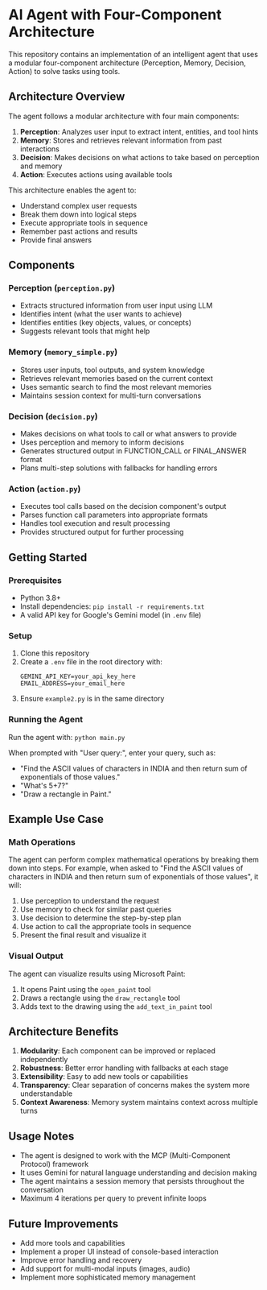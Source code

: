 # AI Agent with Four-Component Architecture

This repository contains an implementation of an intelligent agent that uses a modular four-component architecture (Perception, Memory, Decision, Action) to solve tasks using tools.

## Architecture Overview

The agent follows a modular architecture with four main components:

1. **Perception**: Analyzes user input to extract intent, entities, and tool hints
2. **Memory**: Stores and retrieves relevant information from past interactions
3. **Decision**: Makes decisions on what actions to take based on perception and memory
4. **Action**: Executes actions using available tools

This architecture enables the agent to:
- Understand complex user requests
- Break them down into logical steps
- Execute appropriate tools in sequence
- Remember past actions and results
- Provide final answers

## Components

### Perception (`perception.py`)
- Extracts structured information from user input using LLM
- Identifies intent (what the user wants to achieve)
- Identifies entities (key objects, values, or concepts)
- Suggests relevant tools that might help

### Memory (`memory_simple.py`)
- Stores user inputs, tool outputs, and system knowledge
- Retrieves relevant memories based on the current context
- Uses semantic search to find the most relevant memories
- Maintains session context for multi-turn conversations

### Decision (`decision.py`)
- Makes decisions on what tools to call or what answers to provide
- Uses perception and memory to inform decisions
- Generates structured output in FUNCTION_CALL or FINAL_ANSWER format
- Plans multi-step solutions with fallbacks for handling errors

### Action (`action.py`)
- Executes tool calls based on the decision component's output
- Parses function call parameters into appropriate formats
- Handles tool execution and result processing
- Provides structured output for further processing

## Getting Started

### Prerequisites
- Python 3.8+
- Install dependencies: `pip install -r requirements.txt`
- A valid API key for Google's Gemini model (in `.env` file)

### Setup
1. Clone this repository
2. Create a `.env` file in the root directory with:
   ```
   GEMINI_API_KEY=your_api_key_here
   EMAIL_ADDRESS=your_email_here
   ```
3. Ensure `example2.py` is in the same directory

### Running the Agent
Run the agent with: `python main.py`

When prompted with "User query:", enter your query, such as:
- "Find the ASCII values of characters in INDIA and then return sum of exponentials of those values."
- "What's 5+7?"
- "Draw a rectangle in Paint."

## Example Use Case

### Math Operations
The agent can perform complex mathematical operations by breaking them down into steps. For example, when asked to "Find the ASCII values of characters in INDIA and then return sum of exponentials of those values", it will:
1. Use perception to understand the request
2. Use memory to check for similar past queries
3. Use decision to determine the step-by-step plan
4. Use action to call the appropriate tools in sequence
5. Present the final result and visualize it

### Visual Output
The agent can visualize results using Microsoft Paint:
1. It opens Paint using the `open_paint` tool
2. Draws a rectangle using the `draw_rectangle` tool
3. Adds text to the drawing using the `add_text_in_paint` tool

## Architecture Benefits

1. **Modularity**: Each component can be improved or replaced independently
2. **Robustness**: Better error handling with fallbacks at each stage
3. **Extensibility**: Easy to add new tools or capabilities
4. **Transparency**: Clear separation of concerns makes the system more understandable
5. **Context Awareness**: Memory system maintains context across multiple turns

## Usage Notes

- The agent is designed to work with the MCP (Multi-Component Protocol) framework
- It uses Gemini for natural language understanding and decision making
- The agent maintains a session memory that persists throughout the conversation
- Maximum 4 iterations per query to prevent infinite loops

## Future Improvements

- Add more tools and capabilities
- Implement a proper UI instead of console-based interaction
- Improve error handling and recovery
- Add support for multi-modal inputs (images, audio)
- Implement more sophisticated memory management
